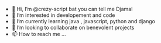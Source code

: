 - 👋 Hi, I’m @crezy-script bat you can tell me Djamal 
- 👀 I’m interested in developement and code
- 🌱 I’m currently learning java , javascript, python and django
- 💞️ I’m looking to collaborate on benevolent projects
- 📫 How to reach me ...

<!---
crezy-script/crezy-script is a ✨ special ✨ repository because its `README.md` (this file) appears on your GitHub profile.
You can click the Preview link to take a look at your changes.
--->
